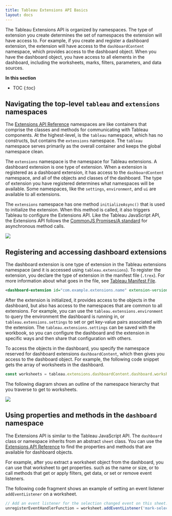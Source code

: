 ```yaml
---
title: Tableau Extensions API Basics
layout: docs
--- 
```


The Tableau Extensions API is organized by namespaces. The type of extension you create determines the set of namespaces the extension will have access to. For example, if you create and register a dashboard extension, the extension will have access to the `dashboardContent` namespace, which provides access to the dashboard object. When you have the dashboard object, you have access to all elements in the dashboard, including the worksheets, marks, filters, parameters, and data sources. 


**In this section**

* TOC
{:toc}

## Navigating the top-level `tableau` and `extensions` namespaces


The [Extensions API Reference]({{site.baseurl}}\docs\index.html) namespaces are like containers that comprise the classes and methods for communicating with Tableau components. At the highest-level, is the `tableau` namespace, which has no constructs, but contains the `extensions` namespace. The `tableau` namespace serves primarily as the overall container and keeps the global namespace clean. 

The `extensions` namespace is the namespace for Tableau extensions. A dashboard extension is one type of extension. When a extension is registered as a dashboard extension, it has access to the `dashboardContent` namespace, and all of the objects and classes of the dashboard. The type of extension you have registered determines what namespaces will be available. Some namespaces, like the `settings`, `environment`, and `ui` are available to all extensions.  

The `extensions` namespace has one method `initializeAsync()` that is used to initialize the extension. When this method is called, it also triggers Tableau to configure the Extensions API. Like the Tableau JavaScript API, the Extensions API follows the [CommonJS Promises/A standard](http://wiki.commonjs.org/wiki/Promises/A) for asynchronous method calls.

![]({{site.baseurl}}/assets/tab_ext_class.png)

## Registering and accessing dashboard extensions

The dashboard extension is one type of extension in the Tableau extensions namespace (and it is accessed using `tableau.extensions`). To register the extension, you declare the type of extension in the manifest file (`.trex`). For more information about what goes in the file, see [Tableau Manifest File](./trex_manifest.md).

```xml
<dashboard-extension id="com.example.extensions.name" extension-version="0.1.0">
```
After the extension is initialized, it provides access to the objects in the dashboard, but also has access to the namespaces that are common to all extensions. For example, you can use the `tableau.extensions.environment` to query the environment the dashboard is running in, or `tableau.extensions.settings` to set or get key-value pairs associated with the extension. The `tableau.extensions.settings` can be saved with the workbook, so you can configure the dashboard and the extension in specific ways and then share that configuration with others. 

To access the objects in the dashboard, you specify the namespace reserved for dashboard extensions `dashboardContent`, which then gives you access to the dashboard object. For example, the following code snippet gets the array of worksheets in the dashboard.

```javascript
const worksheets = tableau.extensions.dashboardContent.dashboard.worksheets;
```

The following diagram shows an outline of the namespace hierarchy that you traverse to get to worksheets.     

![]({{site.baseurl}}/assets/tab_ext_class_worksheet.png)

## Using properties and methods in the `dashboard` namespace

The Extensions API is similar to the Tableau JavaScript API. The `dashboard` class or namespace inherits from an abstract `sheet` class. You can use the [Extensions API Reference]({{site.baseurl}}\docs\index.html) to find the properties and methods that are available for dashboard objects.

For example, after you extract a worksheet object from the dashboard, you can use that worksheet to get properties. such as the name or size, or to call methods that get or apply filters, get data, or set or remove event listeners. 

The following code fragment shows an example of setting an event listener `addEventListener` on a worksheet. 

```javascript
// Add an event listener for the selection changed event on this sheet.
unregisterEventHandlerFunction = worksheet.addEventListener('mark-selection-changed', myfunctionHandleSelectionEvent);
``` 
